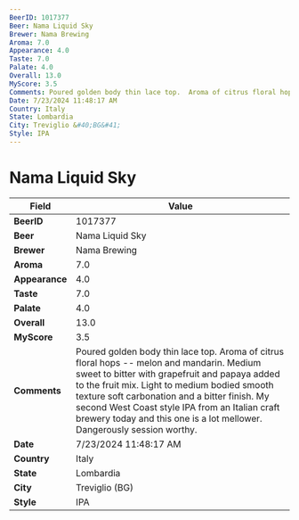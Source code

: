 ```yaml
---
BeerID: 1017377
Beer: Nama Liquid Sky
Brewer: Nama Brewing
Aroma: 7.0
Appearance: 4.0
Taste: 7.0
Palate: 4.0
Overall: 13.0
MyScore: 3.5
Comments: Poured golden body thin lace top.  Aroma of citrus floral hops -- melon and mandarin.  Medium sweet to bitter with grapefruit and papaya added to the fruit mix. Light to medium bodied smooth texture soft carbonation and a bitter finish.  My second West Coast style IPA from an Italian craft brewery today and this one is a lot mellower.  Dangerously session worthy.
Date: 7/23/2024 11:48:17 AM
Country: Italy
State: Lombardia
City: Treviglio &#40;BG&#41;
Style: IPA
---
```


# Nama Liquid Sky

| Field         | Value |
|---------------|-------|
| **BeerID** | 1017377 |
| **Beer** | Nama Liquid Sky |
| **Brewer** | Nama Brewing |
| **Aroma** | 7.0 |
| **Appearance** | 4.0 |
| **Taste** | 7.0 |
| **Palate** | 4.0 |
| **Overall** | 13.0 |
| **MyScore** | 3.5 |
| **Comments** | Poured golden body thin lace top.  Aroma of citrus floral hops -- melon and mandarin.  Medium sweet to bitter with grapefruit and papaya added to the fruit mix. Light to medium bodied smooth texture soft carbonation and a bitter finish.  My second West Coast style IPA from an Italian craft brewery today and this one is a lot mellower.  Dangerously session worthy.  |
| **Date** | 7/23/2024 11:48:17 AM |
| **Country** | Italy |
| **State** | Lombardia |
| **City** | Treviglio &#40;BG&#41; |
| **Style** | IPA |
